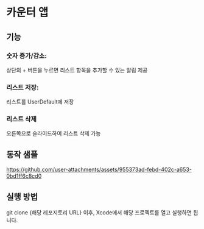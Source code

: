 # 카운터 앱

## 기능

### 숫자 증가/감소:
상단의 + 버튼을 누르면 리스트 항목을 추가할 수 있는 알림 제공

### 리스트 저장:
리스트를 UserDefault에 저장

### 리스트 삭제
오른쪽으로 슬라이드하여 리스트 삭제 가능

## 동작 샘플

https://github.com/user-attachments/assets/955373ad-febd-402c-a653-0bd1ff6c8cd0

## 실행 방법
git clone {해당 레포지토리 URL}
이후, Xcode에서 해당 프로젝트를 열고 실행하면 됩니다.
